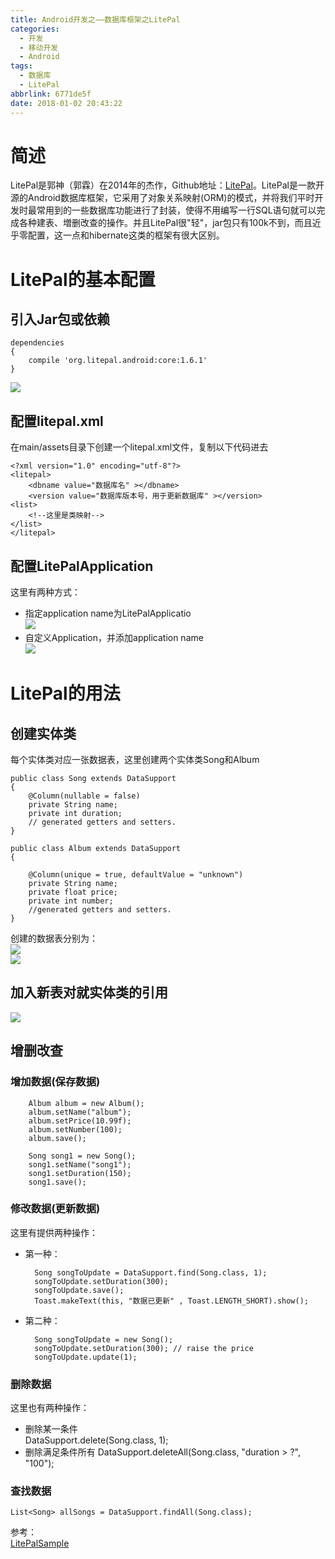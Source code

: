 ```yaml
---
title: Android开发之——数据库框架之LitePal
categories:
  - 开发
  - 移动开发
  - Android
tags:
  - 数据库
  - LitePal
abbrlink: 6771de5f
date: 2018-01-02 20:43:22
---
```

# 简述  
LitePal是郭神（郭霖）在2014年的杰作，Github地址：[LitePal][1]。LitePal是一款开源的Android数据库框架，它采用了对象关系映射(ORM)的模式，并将我们平时开发时最常用到的一些数据库功能进行了封装，使得不用编写一行SQL语句就可以完成各种建表、増删改查的操作。并且LitePal很"轻"，jar包只有100k不到，而且近乎零配置，这一点和hibernate这类的框架有很大区别。  
<!--more-->

# LitePal的基本配置
## 引入Jar包或依赖   

	dependencies 
	{
    	compile 'org.litepal.android:core:1.6.1'
	}
![][2]
## 配置litepal.xml
在main/assets目录下创建一个litepal.xml文件，复制以下代码进去  

	<?xml version="1.0" encoding="utf-8"?>  
	<litepal>  
    	<dbname value="数据库名" ></dbname>  
    	<version value="数据库版本号，用于更新数据库" ></version>  
    <list>
        <!--这里是类映射-->  
    </list>  
	</litepal>
## 配置LitePalApplication  
这里有两种方式：   

- 指定application name为LitePalApplicatio   
![][3]
- 自定义Application，并添加application name     
![][4]  
# LitePal的用法  
## 创建实体类  
每个实体类对应一张数据表，这里创建两个实体类Song和Album  

	public class Song extends DataSupport 
	{
    	@Column(nullable = false)
		private String name;
		private int duration;
    	// generated getters and setters.
	}

	public class Album extends DataSupport 
	{

    	@Column(unique = true, defaultValue = "unknown")
    	private String name;
    	private float price;
    	private int number;
    	//generated getters and setters.
	}
创建的数据表分别为：    
![][5]  
![][6]  
## 加入新表对就实体类的引用   
![][7]
## 增删改查  
### 增加数据(保存数据)  

		Album album = new Album();
        album.setName("album");
        album.setPrice(10.99f);
        album.setNumber(100);
        album.save();

        Song song1 = new Song();
        song1.setName("song1");
        song1.setDuration(150);
        song1.save();

### 修改数据(更新数据)  
这里有提供两种操作：  
 
- 第一种：  

		Song songToUpdate = DataSupport.find(Song.class, 1);
        songToUpdate.setDuration(300);
        songToUpdate.save();
        Toast.makeText(this, "数据已更新" , Toast.LENGTH_SHORT).show();
- 第二种：   
 
        Song songToUpdate = new Song();
        songToUpdate.setDuration(300); // raise the price
        songToUpdate.update(1);
### 删除数据 
这里也有两种操作：  

- 删除某一条件  
		DataSupport.delete(Song.class, 1);
- 删除满足条件所有 
	DataSupport.deleteAll(Song.class, "duration > ?", "100");
### 查找数据  
	List<Song> allSongs = DataSupport.findAll(Song.class);      

参考：   
[LitePalSample][8]


[1]: https://github.com/LitePalFramework/LitePal
[2]: https://raw.githubusercontent.com/PGzxc/images/master/blog-images/litepal-compile.png
[3]: https://raw.githubusercontent.com/PGzxc/images/master/blog-images/LiteApplication-1.png
[4]: https://raw.githubusercontent.com/PGzxc/images/master/blog-images/LiteApplication-2.png
[5]: https://raw.githubusercontent.com/PGzxc/images/master/blog-images/litepal-album.png
[6]: https://raw.githubusercontent.com/PGzxc/images/master/blog-images/litepal-song.png  
[7]: https://raw.githubusercontent.com/PGzxc/images/master/blog-images/litepal-list.png
[8]: https://github.com/PGzxc/LitePalSample